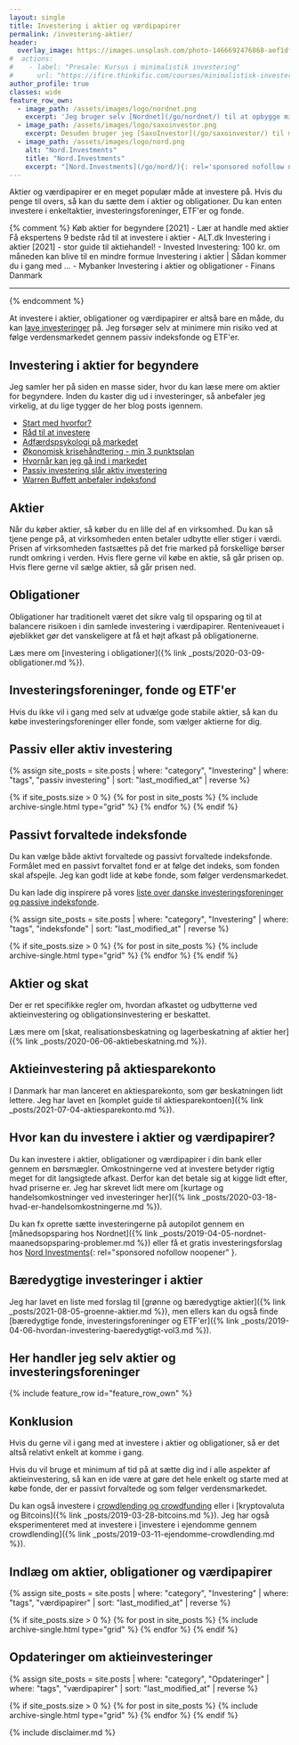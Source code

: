 ```yaml
---
layout: single
title: Investering i aktier og værdipapirer
permalink: /investering-aktier/
header:
  overlay_image: https://images.unsplash.com/photo-1466692476868-aef1dfb1e735?ixlib=rb-1.2.1&ixid=eyJhcHBfaWQiOjEyMDd9&auto=format&fit=crop&w=1900&q=80
#  actions:
#    - label: "Presale: Kursus i minimalistik investering"
#      url: "https://ifire.thinkific.com/courses/minimalistisk-investering"
author_profile: true
classes: wide
feature_row_own:
  - image_path: /assets/images/logo/nordnet.png
    excerpt: 'Jeg bruger selv [Nordnet](/go/nordnet/) til at opbygge min portefølje via deres kurtagefri månedsopsparing og aldersopsparingen.'
  - image_path: /assets/images/logo/saxoinvestor.png
    excerpt: Desuden bruger jeg [SaxoInvestor](/go/saxoinvestor/) til min aktiesparekonto og handel uden minimumskurtage.'
  - image_path: /assets/images/logo/nord.png
    alt: "Nord.Investments"
    title: "Nord.Investments"
    excerpt: "[Nord.Investments](/go/nord/){: rel='sponsored nofollow noopener' } er en investeringsrobot, som ud fra din risikoprofil automatisk sætter dine investeringer op for et relativt lille beløb. De tilbyder et [gratis investeringsforslag](/go/nord/){: rel='sponsored nofollow noopener' }."
---
```


Aktier og værdipapirer er en meget populær måde at investere på. Hvis du penge til overs, så kan du sætte dem i aktier og obligationer. Du kan enten investere i enkeltaktier, investeringsforeninger, ETF'er og fonde. 

{% comment %}
Køb aktier for begyndere [2021] - Lær at handle med aktier
Få ekspertens 9 bedste råd til at investere i aktier - ALT.dk
Investering i aktier [2021] - stor guide til aktiehandel! - Invested 
Investering: 100 kr. om måneden kan blive til en mindre formue
Investering i aktier | Sådan kommer du i gang med ... - Mybanker
Investering i aktier og obligationer - Finans Danmark

***
{% endcomment %}

At investere i aktier, obligationer og værdipapirer er altså bare en måde, du kan [lave investeringer](/investering/) på. Jeg forsøger selv at minimere min risiko ved at følge verdensmarkedet gennem passiv indeksfonde og ETF'er.

## Investering i aktier for begyndere

Jeg samler her på siden en masse sider, hvor du kan læse mere om aktier for begyndere. Inden du kaster dig ud i investeringer, så anbefaler jeg virkelig, at du lige tygger de her blog posts igennem.

- [Start med hvorfor?](/start-med-hvorfor/)
- [Råd til at investere](/raad-til-investeringer/)
- [Adfærdspsykologi på markedet](/adfaerdspsykologi-aktiemarkedet/)
- [Økonomisk krisehåndtering - min 3 punktsplan](/kriseplan/)
- [Hvornår kan jeg gå ind i markedet](/hvornaar-ind-i-markedet/)
- [Passiv investering slår aktiv investering](/passiv-investering-slaar-aktiv/)
- [Warren Buffett anbefaler indeksfond](/warren-buffett-anbefaler-passive-indekser/)

## Aktier 

Når du køber aktier, så køber du en lille del af en virksomhed. Du kan så tjene penge på, at virksomheden enten betaler udbytte eller stiger i værdi. Prisen af virksomheden fastsættes på det frie marked på forskellige børser rundt omkring i verden. Hvis flere gerne vil købe en aktie, så går prisen op. Hvis flere gerne vil sælge aktier, så går prisen ned.

## Obligationer

Obligationer har traditionelt været det sikre valg til opsparing og til at balancere risikoen i din samlede investering i værdipapirer. Renteniveauet i øjeblikket gør det vanskeligere at få et højt afkast på obligationerne.

Læs mere om [investering i obligationer]({% link _posts/2020-03-09-obligationer.md %}).

## Investeringsforeninger, fonde og ETF'er

Hvis du ikke vil i gang med selv at udvælge gode stabile aktier, så kan du købe investeringsforeninger eller fonde, som vælger aktierne for dig.

## Passiv eller aktiv investering

<div class="feature__wrapper">

{% assign site_posts = site.posts | where: "category", "Investering" | where: "tags", "passiv investering" | sort: "last_modified_at" | reverse %}

{% if site_posts.size > 0 %}
  {% for post in site_posts %}
    {% include archive-single.html type="grid" %}
  {% endfor %}
{% endif %}

</div>

## Passivt forvaltede indeksfonde

Du kan vælge både aktivt forvaltede og passivt forvaltede indeksfonde. Formålet med en passivt forvaltet fond er at følge det indeks, som fonden skal afspejle. Jeg kan godt lide at købe fonde, som følger verdensmarkedet.

Du kan lade dig inspirere på vores [liste over danske investeringsforeninger og passive indeksfonde](/danske-investeringsforeninger-med-passive-indeksfonde/).

<div class="feature__wrapper">

{% assign site_posts = site.posts | where: "category", "Investering" | where: "tags", "indeksfonde" | sort: "last_modified_at" | reverse %}

{% if site_posts.size > 0 %}
  {% for post in site_posts %}
    {% include archive-single.html type="grid" %}
  {% endfor %}
{% endif %}

</div>

## Aktier og skat

Der er ret specifikke regler om, hvordan afkastet og udbytterne ved aktieinvestering og obligationsinvestering er beskattet.

Læs mere om [skat, realisationsbeskatning og lagerbeskatning af aktier her]({% link _posts/2020-06-06-aktiebeskatning.md %}).

## Aktieinvestering på aktiesparekonto

I Danmark har man lanceret en aktiesparekonto, som gør beskatningen lidt lettere. Jeg har lavet en [komplet guide til aktiesparekontoen]({% link _posts/2021-07-04-aktiesparekonto.md %}).

## Hvor kan du investere i aktier og værdipapirer?

Du kan investere i aktier, obligationer og værdipapirer i din bank eller gennem en børsmægler. Omkostningerne ved at investere betyder rigtig meget for dit langsigtede afkast. Derfor kan det betale sig at kigge lidt efter, hvad priserne er. Jeg har skrevet lidt mere om [kurtage og handelsomkostninger ved investeringer her]({% link _posts/2020-03-18-hvad-er-handelsomkostningerne.md %}).

Du kan fx oprette sætte investeringerne på autopilot gennem en [månedsopsparing hos Nordnet]({% link _posts/2019-04-05-nordnet-maanedsopsparing-problemer.md %}) eller få et gratis investeringsforslag hos [Nord Investments](/go/nord/){: rel="sponsored nofollow noopener" }.

## Bæredygtige investeringer i aktier

Jeg har lavet en liste med forslag til [grønne og bæredygtige aktier]({% link _posts/2021-08-05-groenne-aktier.md %}), men ellers kan du også finde [bæredygtige fonde, investeringsforeninger og ETF'er]({% link _posts/2019-04-06-hvordan-investering-baeredygtigt-vol3.md %}).

## Her handler jeg selv aktier og investeringsforeninger

{% include feature_row id="feature_row_own" %}

## Konklusion

Hvis du gerne vil i gang med at investere i aktier og obligationer, så er det altså relativt enkelt at komme i gang.

Hvis du vil bruge et minimum af tid på at sætte dig ind i alle aspekter af aktieinvestering, så kan en ide være at gøre det hele enkelt og starte med at købe fonde, der er passivt forvaltede og som følger verdensmarkedet.

Du kan også investere i [crowdlending og crowdfunding](/crowdlending/) eller i [kryptovaluta og Bitcoins]({% link _posts/2019-03-28-bitcoins.md %}). Jeg har også eksperimenteret med at investere i [investere i ejendomme gennem crowdlending]({% link _posts/2019-03-11-ejendomme-crowdlending.md %}).

## Indlæg om aktier, obligationer og værdipapirer

<div class="feature__wrapper">

{% assign site_posts = site.posts | where: "category", "Investering" | where: "tags", "værdipapirer" | sort: "last_modified_at" | reverse %}

{% if site_posts.size > 0 %}
  {% for post in site_posts %}
    {% include archive-single.html type="grid" %}
  {% endfor %}
{% endif %}

</div>

## Opdateringer om aktieinvesteringer

<div class="feature__wrapper">

{% assign site_posts = site.posts | where: "category", "Opdateringer" | where: "tags", "værdipapirer" | sort: "last_modified_at" | reverse %}

{% if site_posts.size > 0 %}
  {% for post in site_posts %}
    {% include archive-single.html type="grid" %}
  {% endfor %}
{% endif %}

</div>

{% include disclaimer.md %}
